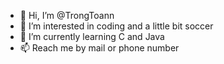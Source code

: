 - 👋 Hi, I’m @TrongToann
- 👀 I’m interested in coding and a little bit soccer
- 🌱 I’m currently learning C and Java 
- 📫 Reach me by mail or phone number

<!---
TrongToann/TrongToann is a ✨ special ✨ repository because its `README.md` (this file) appears on your GitHub profile.
You can click the Preview link to take a look at your changes.
--->
